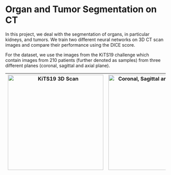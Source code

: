 # Organ and Tumor Segmentation on CT

In this project, we deal with the segmentation of organs, in particular kidneys, and tumors. We train two different neural networks on 3D CT scan images and compare their performance using the DICE score.

For the dataset, we use the images from the KiTS19 challenge which contain images from 210 patients (further denoted as samples) from three different planes (coronal, sagittal and axial plane).

|<img src="https://public.grand-challenge-user-content.org/logos/challenge/360/Screenshot_from_2019-01-02_17-23-36.x20.jpeg" alt="KiTS19 3D Scan" width="300">|<img src="https://github.com/user-attachments/assets/65944cee-b6f6-4ca9-9f90-ee2db74e31d5" alt="Coronal, Sagittal and Axial Plane" width="300"> |
|-|-|
